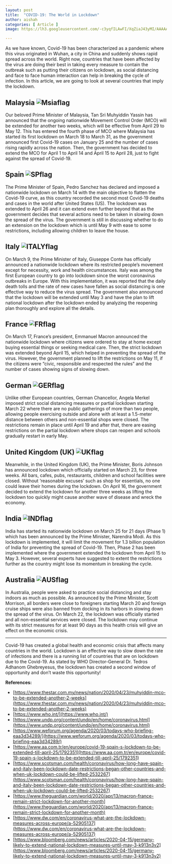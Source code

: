 ```yaml
---
layout: post
title:  "COVID-19: The World in Lockdown"
author: aishah
categories: [ Article ]
image: https://lh3.googleusercontent.com/-c3yqfILAwFI/XqZiaJ43yMI/AAAAAAAA2Lc/Bl5GCjrsz8MYtTab2_wfMikzUaYXP78FACK8BGAsYHg/s0/2020-04-26.jpg

---
```

As we have known, Covid-19 has been characterized as a pandemic where this virus originated in Wuhan, a city in China and suddenly shows rapid spread across the world. Right now, countries that have been affected by the virus are doing their best in taking every measure to contain the outbreak such as putting their citizens on lockdown, as social distancing and face to face human interaction can help in breaking the cycle of infection. In this article, we are going to look at several countries that imply the lockdown.

## Malaysia ![Msiaflag](https://upload.wikimedia.org/wikipedia/commons/thumb/6/66/Flag_of_Malaysia.svg/35px-Flag_of_Malaysia.svg.png)
Our beloved Prime Minister of Malaysia, Tan Sri Muhyiddin Yassin has announced that the ongoing nationwide Movement Control Order (MCO) will be extended for another two weeks, which will be effective from April 29 to May 12. This has entered the fourth phase of MCO where Malaysia has started its first lockdown on March 18 to March 31, as the government announced first Covid-19 cases on January 25 and the number of cases rising rapidly across the nation. Then, the government has decided to extend the MCO for April 1 to April 14 and April 15 to April 28, just to fight against the spread of Covid-19.

## Spain ![SPflag](https://upload.wikimedia.org/wikipedia/en/thumb/9/9a/Flag_of_Spain.svg/35px-Flag_of_Spain.svg.png)
The Prime Minister of Spain, Pedro Sanchez has declared and imposed a nationwide lockdown on March 14 with the main objective to flatten the Covid-19 curve, as this country recorded the second most Covid-19 deaths and cases in the world after United States (US). The lockdown was extended to April 26 and it can extend even further beyond that as the government decides that several actions need to be taken in slowing down the spread of the virus. The government is still in discussing whether to do an extension on the lockdown which is until May 9 with ease to some restrictions, including allowing children to leave the house.

## Italy ![ITALYflag](https://upload.wikimedia.org/wikipedia/en/thumb/0/03/Flag_of_Italy.svg/35px-Flag_of_Italy.svg.png)
On March 9, the Prime Minister of Italy, Giuseppe Conte has officially announced a nationwide lockdown where its restricted people’s movement except for necessity, work and health circumstances. Italy was among the first European country to go into lockdown since the worst coronavirus outbreaks in Europe. With this implementation, it was reported that the daily death tolls and the rate of new cases have fallen as social distancing is one effective way to reduce the virus spread. The government also announced that the lockdown will be extended until May 3 and have the plan to lift national lockdown after the lockdown ended by analyzing the reopening plan thoroughly and explore all the details.

## France ![FRflag](https://upload.wikimedia.org/wikipedia/en/thumb/c/c3/Flag_of_France.svg/35px-Flag_of_France.svg.png)
On March 17, France’s president, Emmanuel Macron announced the nationwide lockdown where citizens were ordered to stay at home except buying essential things or seeking medical care. Then, the strict lockdown was extended beyond April 15, which helped in preventing the spread of the virus. However, the government planned to lift the restrictions on May 11, if the citizens were “civic, responsible and respected the rules” and the number of cases showing signs of slowing down. 

## German ![GERflag](https://upload.wikimedia.org/wikipedia/en/thumb/b/ba/Flag_of_Germany.svg/35px-Flag_of_Germany.svg.png)
Unlike other European countries, German Chancellor, Angela Merkel imposed strict social distancing measures or partial lockdown starting March 22 where there are no public gatherings of more than two people, allowing people exercising outside and alone with at least a 1.5-meter distance between others and non-essential shops were closed. The restrictions remain in place until April 19 and after that, there are easing restrictions on the partial lockdown where shops can reopen and schools gradually restart in early May. 

## United Kingdom (UK) ![UKflag](https://upload.wikimedia.org/wikipedia/en/thumb/a/ae/Flag_of_the_United_Kingdom.svg/35px-Flag_of_the_United_Kingdom.svg.png)
Meanwhile, in the United Kingdom (UK), the Prime Minister, Boris Johnson has announced lockdown which officially started on March 23, for three weeks. All bars, cafes, pubs, restaurants, children and school facilities were closed. Without ‘reasonable excuses’ such as shop for essentials, no one could leave their homes during the lockdown. On April 16, the government decided to extend the lockdown for another three weeks as lifting the lockdown too quickly might cause another wave of disease and wreck the economy.

## India ![INDflag](https://upload.wikimedia.org/wikipedia/en/thumb/4/41/Flag_of_India.svg/35px-Flag_of_India.svg.png)
India has started its nationwide lockdown on March 25 for 21 days (Phase 1) which has been announced by the Prime Minister, Narendra Modi. As this lockdown is implemented, it will limit the movement for 1.3 billion population of India for preventing the spread of Covid-19. Then, Phase 2 has been implemented where the government extended the lockdown from April 15 to May 3. However, several experts have suggested to extent the restrictions further as the country might lose its momentum in breaking the cycle. 

## Australia ![AUSflag](https://upload.wikimedia.org/wikipedia/en/thumb/b/b9/Flag_of_Australia.svg/35px-Flag_of_Australia.svg.png)
In Australia, people were asked to practice social distancing and stay indoors as much as possible. As announced by the Prime Minister, Scott Morrison, all borders were close to foreigners starting March 20 and foreign cruise ships were also banned from docking in its harbors in slowing down the spread of the virus. On March 22, the lockdown was officially started and all non-essential services were closed. The lockdown may continue with its strict measures for at least 90 days as this health crisis will give an effect on the economic crisis. 

___

Covid-19 has created a global health and economic crisis that affects many countries in the world. Lockdown is an effective way to slow down the rate of infections and there is a running list of countries that are on lockdown due to the Covid-19. As stated by WHO Director-General Dr. Tedros Adhanom Ghebreyesus, the lockdown has created a second window of opportunity and don’t waste this opportunity!




**References:**
* [https://www.thestar.com.my/news/nation/2020/04/23/muhyiddin-mco-to-be-extended-another-2-weeks](https://www.thestar.com.my/news/nation/2020/04/23/muhyiddin-mco-to-be-extended-another-2-weeks)
* [https://www.who.int/](https://www.who.int/)
* [https://www.undp.org/content/undp/en/home/coronavirus.html](https://www.undp.org/content/undp/en/home/coronavirus.html)
* [https://www.weforum.org/agenda/2020/03/todays-who-briefing-eaa3d34289/](https://www.weforum.org/agenda/2020/03/todays-who-briefing-eaa3d34289/)
* [https://www.aa.com.tr/en/europe/covid-19-spain-s-lockdown-to-be-extended-till-april-25/1792351](https://www.aa.com.tr/en/europe/covid-19-spain-s-lockdown-to-be-extended-till-april-25/1792351)
* [https://www.scotsman.com/health/coronavirus/how-long-have-spain-and-italy-been-lockdown-date-restrictions-began-other-countries-and-when-uk-lockdown-could-be-lifted-2532267](https://www.scotsman.com/health/coronavirus/how-long-have-spain-and-italy-been-lockdown-date-restrictions-began-other-countries-and-when-uk-lockdown-could-be-lifted-2532267)
* [https://www.theguardian.com/world/2020/apr/13/macron-france-remain-strict-lockdown-for-another-month](https://www.theguardian.com/world/2020/apr/13/macron-france-remain-strict-lockdown-for-another-month)
* [https://www.dw.com/en/coronavirus-what-are-the-lockdown-measures-across-europe/a-52905137](https://www.dw.com/en/coronavirus-what-are-the-lockdown-measures-across-europe/a-52905137)
* [https://www.bloomberg.com/news/articles/2020-04-15/germany-likely-to-extend-national-lockdown-measures-until-may-3-k913n3v2](https://www.bloomberg.com/news/articles/2020-04-15/germany-likely-to-extend-national-lockdown-measures-until-may-3-k913n3v2)
